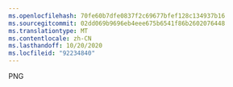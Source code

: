 ```yaml
---
ms.openlocfilehash: 70fe60b7dfe0837f2c69677bfef128c134937b16
ms.sourcegitcommit: 02dd069b9696eb4eee675b6541f86b2602076448
ms.translationtype: MT
ms.contentlocale: zh-CN
ms.lasthandoff: 10/20/2020
ms.locfileid: "92234840"
---
```

PNG